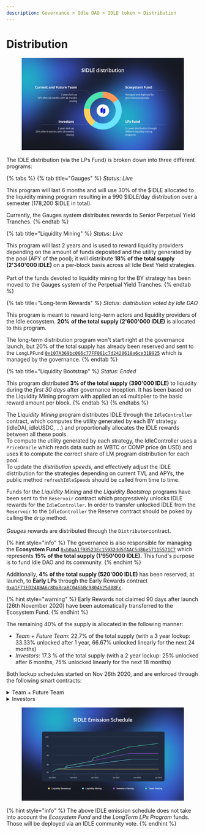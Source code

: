 ```yaml
---
description: Governance > Idle DAO > IDLE token > Distribution
---
```


# Distribution

<figure><img src="../../.gitbook/assets/Distribution.png" alt=""><figcaption></figcaption></figure>

The IDLE distribution (via the LPs Fund) is broken down into three different programs:

{% tabs %}
{% tab title="Gauges" %}
_Status: Live_

This program will last 6 months and will use 30% of the $IDLE allocated to the liquidity mining program resulting in a 990 $IDLE/day distribution over a semester (178,200 $IDLE in total).

Currently, the Gauges system distributes rewards to Senior Perpetual Yield Tranches.
{% endtab %}

{% tab title="Liquidity Mining" %}
_Status: Live_

This program will last 2 years and is used to reward liquidity providers depending on the amount of funds deposited and the utility generated by the pool (APY of the pool); it will distribute **18%** **of the total supply (2'340'000 IDLE)** on a per-block basis across all Idle Best Yield strategies.\
\
Part of the funds devoted to liquidity mining for the BY strategy has been moved to the Gauges system of the Perpetual Yield Tranches.&#x20;
{% endtab %}

{% tab title="Long-term Rewards" %}
_Status: distribution voted by Idle DAO_

This program is meant to reward long-term actors and liquidity providers of the Idle ecosystem. **20%** **of the total supply (2'600'000 IDLE)** is allocated to this program.

The long-term distribution program won't start right at the governance launch, but 20% of the total supply has already been reserved and sent to the `LongLPFund` [`0x107A369bc066c77FF061c7d2420618a6ce31B925`](http://etherscan.io/address/0x107A369bc066c77FF061c7d2420618a6ce31B925) which is managed by the governance.
{% endtab %}

{% tab title="Liquidity Bootstrap" %}
_Status: Ended_

This program distributed **3% of the total supply (390'000 IDLE)** to liquidity during the _first 30 days_ after governance inception. It has been based on the Liquidity Mining program with applied an x4 multiplier to the basic reward amount per block.
{% endtab %}
{% endtabs %}

The _Liquidity Mining_ program distributes IDLE through the `IdleController` contract, which computes the utility generated by each BY strategy (idleDAI, idleUSDC, ...) and proportionally allocates the IDLE rewards between all these pools. \
To compute the utility generated by each strategy, the IdleController uses a `PriceOracle` which reads data such as WBTC or COMP price (in USD) and uses it to compute the correct share of LM program distribution for each pool. \
To update the _distribution speeds_, and effectively adjust the IDLE distribution for the strategies depending on current TVL and APYs, the public method `refreshIdleSpeeds` should be called from time to time.

Funds for the _Liquidity Mining_ and the _Liquidity Bootstrap_ programs have been sent to the `Reservoir` contract which progressively unlocks IDLE rewards for the `IdleController`. In order to transfer unlocked IDLE from the `Reservoir` to the `IdleController` the Reserve contract should be poked by calling the `drip` method.\
\
_Gauges_ rewards are distributed through the `Distributor`contract.

{% hint style="info" %}
The governance is also responsible for managing the **Ecosystem Fund** [`0xb0aA1f98523Ec15932dd5fAAC5d86e57115571C7`](http://etherscan.io/address/0xb0aA1f98523Ec15932dd5fAAC5d86e57115571C7) which represents **15%** **of the total supply (1'950'000 IDLE).** This fund's purpose is to fund Idle DAO and its community.
{% endhint %}

Additionally, **4%** **of the total supply (520'000 IDLE)** has been reserved, at launch, to **Early LPs** through the Early Rewards contract [`0xa1F71ED24ABA6c8Da8ca8C046bBc9804625d88Fc`](http://etherscan.io/address/0xa1F71ED24ABA6c8Da8ca8C046bBc9804625d88Fc).&#x20;

{% hint style="warning" %}
Early Rewards not claimed 90 days after launch (26th November 2020) have been automatically transferred to the Ecosystem Fund.
{% endhint %}

The remaining 40% of the supply is allocated in the following manner:

* _Team + Future Team:_ 22.7% of the total supply (with a 3 year lockup: 33.33% unlocked after 1 year, 66.67% unlocked linearly for the next 24 months)
* _Investors:_ 17.3 % of the total supply (with a 2 year lockup: 25% unlocked after 6 months, 75% unlocked linearly for the next 18 months)

Both lockup schedules started on Nov 26th 2020, and are enforced through the following smart contracts:

<details>

<summary>Team + Future Team</summary>

* `0x06a44ce4A37DbA5a90267db93c144522d5C178f6`
* `0x9e5A7EeB2eB6BBb735c75075114090015040909F`
* `0xF1bD4d3f7E0172B9DAFCff91dEcD9F077ed01887`
* `0x2e56C44E571A8F926e2CD8CB247a7074559c64dc`&#x20;

</details>

<details>

<summary>Investors</summary>

* `0x57d2A95BEa18Ad894c35CE2Ca89C5928F9b2F912`
* `0x53967E3FfdAb0a0f2BcE097383C34eC0A3F0b0fE`
* `0xAEcF9166E9A7EF0F1eD1d399336cb92754d24C4b`
* `0x33ae303013a4D866683b35C0483AC6D613222005`
* `0x43fDd8d3E17A4E40ef97FED432B488105E620316`
* `0xd458632330Cc973F6dF36Ff576343E27060B4E77`
* `0x49d85B42c9B74355f7a0De600fD336E46d739201`
* `0x9201e5043d5f370B167CD4660941F0bE50C01736`
* `0x9366b9D783901d7eF7c7042064c55b0bA851Bda6`
* `0x317ABEF0674A3be3dc4442F189C89d89c14E70F8`
* `0x2c22d3689C5c66B8FB44702c05e25649955b2DD3`
* `0xEF5472af5F46538B9A929517D2E1442060A67f58`
* `0xCc1b0617783E162511Eea716929d879d78945814`
* `0x48856A3B565e985e6742102aD0e5b976D32386b5`
* `0xce65b6C59CfB37FD95Fe881317e6F8Bfe7830DEB`

</details>

<figure><img src="../../.gitbook/assets/Emission.png" alt=""><figcaption></figcaption></figure>

{% hint style="info" %}
The above IDLE emission schedule does not take into account the _Ecosystem Fund_ and the _LongTerm LPs Program_ funds. Those will be deployed via an IDLE community vote.
{% endhint %}
